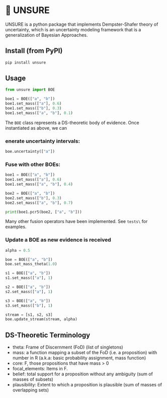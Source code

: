 # 🎲 UNSURE

UNSURE is a python package that implements Dempster-Shafer theory of uncertainty, which is an uncertainty modeling framework that is a generalization of Bayesian Approaches. 

## Install (from PyPI)

```bash
pip install unsure
```

## Usage

```python
from unsure import BOE

boe1 = BOE(["a", "b"])
boe1.set_mass(["a"], 0.6)
boe1.set_mass(["b"], 0.3)
boe1.set_mass(["a", "b"], 0.1)
```

The `BOE` class represents a DS-theoretic body of evidence. Once instantiated as above, we can 

### enerate uncertainty intervals: 

```python
boe.uncertainty(["a"])
```

### Fuse with other BOEs:

```python
boe1 = BOE(["a", "b"])
boe1.set_mass(["a"], 0.6)
boe1.set_mass(["a", "b"], 0.4)

boe2 = BOE(["a", "b"])
boe2.set_mass(["b"], 0.3)
boe2.set_mass(["a", "b"], 0.7)

print(boe1.pcr5(boe2, ["a", "b"]))
```

Many other fusion operators have been implemented. See `tests\` for examples.  


### Update a BOE as new evidence is received

```python
alpha = 0.5

boe = BOE(["a", "b"])
boe.set_mass_theta(1.0)

s1 = BOE(["a", "b"])
s1.set_mass(["a"], 1)

s2 = BOE(["a", "b"])
s2.set_mass(["a"], 1)

s3 = BOE(["a", "b"])
s3.set_mass(["b"], 1)

stream = [s1, s2, s3]
boe.update_stream(stream, alpha)
```

## DS-Theoretic Terminology
- theta: Frame of Discernment (FoD) (list of singletons)
- mass: a function mapping a subset of the FoD (i.e. a proposition) with number in R
    (a.k.a: basic probability assignment, mass function)
- core: F, those propositions that have mass > 0
- focal_elements: Items in F.
- belief: total support for a proposition without any ambiguity (sum of masses of subsets)
- plausibility: Extent to which a proposition is plausible (sum of masses of overlapping sets)

